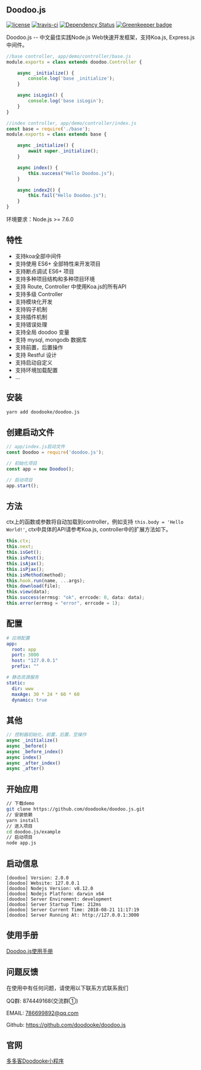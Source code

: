 ## Doodoo.js

[![license](https://img.shields.io/github/license/doodooke/doodoo.js.svg?style=flat-square)](http://www.doodooke.com)
[![travis-ci](https://img.shields.io/travis/doodooke/doodoo.js.svg?style=flat-square)](https://travis-ci.org/doodooke/doodoo.js)
[![Dependency Status](https://img.shields.io/david/doodooke/doodoo.js.svg?style=flat-square)](https://david-dm.org/doodooke/doodoo.js) [![Greenkeeper badge](https://badges.greenkeeper.io/doodooke/doodoo.js.svg)](https://greenkeeper.io/)

Doodoo.js -- 中文最佳实践Node.js Web快速开发框架，支持Koa.js, Express.js中间件。

```javascript
//base controller, app/demo/controller/base.js
module.exports = class extends doodoo.Controller {

    async _initialize() {
        console.log('base _initialize');
    }

    async isLogin() {
        console.log('base isLogin');
    }
}

//index controller, app/demo/controller/index.js
const base = require('./base');
module.exports = class extends base {

    async _initialize() {
        await super._initialize();
    }

    async index() {
        this.success("Hello Doodoo.js");
    }

    async index2() {
        this.fail("Hello Doodoo.js");
    }
}
```
环境要求：Node.js >= 7.6.0


## 特性

* 支持koa全部中间件
* 支持使用 ES6+ 全部特性来开发项目
* 支持断点调试 ES6+ 项目
* 支持多种项目结构和多种项目环境
* 支持 Route, Controller 中使用Koa.js的所有API
* 支持多级 Controller
* 支持模块化开发
* 支持钩子机制
* 支持插件机制
* 支持错误处理
* 支持全局 doodoo 变量
* 支持 mysql, mongodb 数据库
* 支持前置，后置操作
* 支持 Restful 设计
* 支持启动自定义
* 支持环境加载配置
* ...

## 安装

```sh
yarn add doodooke/doodoo.js
```

## 创建启动文件

```javascript
// app/index.js启动文件
const Doodoo = require('doodoo.js');

// 初始化项目
const app = new Doodoo();

// 启动项目
app.start();
```

## 方法

ctx上的函数或参数将自动加载到controller，例如支持 `this.body = 'Hello World!'`, ctx中具体的API请参考Koa.js, controller中的扩展方法如下。

```javascript
this.ctx;
this.next;
this.isGet();
this.isPost();
this.isAjax();
this.isPjax();
this.isMethod(method);
this.hook.run(name, ...args);
this.download(file);
this.view(data);
this.success(errmsg: "ok", errcode: 0, data: data);
this.error(errmsg = "error", errcode = 1);
```

## 配置
```yaml
# 应用配置
app:
  root: app
  port: 3000
  host: "127.0.0.1"
  prefix: ""

# 静态资源服务
static:
  dir: www
  maxAge: 30 * 24 * 60 * 60
  dynamic: true
```

## 其他
```javascript
// 控制器初始化，前置，后置，空操作
async _initialize()
async _before()
async _before_index()
async index()
async _after_index()
async _after()
```


## 开始应用

```sh
// 下载demo
git clone https://github.com/doodooke/doodoo.js.git
// 安装依赖
yarn install
// 进入项目
cd doodoo.js/example
// 启动项目
node app.js
```

## 启动信息

```text
[doodoo] Version: 2.0.0
[doodoo] Website: 127.0.0.1
[doodoo] Nodejs Version: v8.12.0
[doodoo] Nodejs Platform: darwin x64
[doodoo] Server Enviroment: development
[doodoo] Server Startup Time: 212ms
[doodoo] Server Current Time: 2018-08-21 11:17:19
[doodoo] Server Running At: http://127.0.0.1:3000
```


## 使用手册
[Doodoo.js使用手册](https://github.com/doodooke/doodoo.js/tree/master/docs/README.md)

## 问题反馈
在使用中有任何问题，请使用以下联系方式联系我们

QQ群: 874449168(交流群①)

EMAIL: 786699892@qq.com

Github: https://github.com/doodooke/doodoo.js

## 官网
[多多客Doodooke小程序](http://www.doodooke.com)
